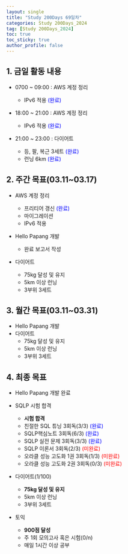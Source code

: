 ```yaml
---
layout: single
title: "Study 200Days 69일차"
categories: Study 200Days_2024
tag: [Study 200Days_2024]
toc: true
toc_sticky: true
author_profile: false
---
```


## 1. 금일 활동 내용

* 0700 ~ 09:00 : AWS 계정 정리
  * IPv6 적용 <span style = "color:blue">(완료)</span>

* 18:00 ~ 21:00 : AWS 계정 정리
  * IPv6 적용 <span style = "color:blue">(완료)</span>

* 21:00 ~ 23:00 : 다이어트
  * 등, 팔, 복근 3세트 <span style = "color:blue">(완료)</span>
  * 런닝 6km <span style = "color:blue">(완료)</span>



##  2. 주간 목표(03.11~03.17)

* AWS 계정 정리
  * 프리티어 갱신 <span style = "color:blue">(완료)</span>
  * 마이그레이션
  * IPv6 적용

* Hello Papang 개발
  * 완료 보고서 작성
* 다이어트
  * 75kg 달성 및 유지
  * 5km 이상 런닝
  * 3부위 3세트



## 3. 월간 목표(03.11~03.31)

* Hello Papang 개발
* 다이어트
  * 75kg 달성 및 유지
  * 5km 이상 런닝
  * 3부위 3세트



## 4. 최종 목표

* Hello Papang 개발 완료
* SQLP 시험 합격
  * **시험 합격**
  * 친절한 SQL 튜닝 3회독(3/3) <span style = "color:blue">(완료)</span>
  * SQLP핵심노트 3회독(6/3) <span style = "color:blue">(완료)</span>
  * SQLP 실전 문제 3회독(3/3) <span style = "color:blue">(완료)</span>
  * SQLP 이론서 3회독(2/3) <span style = "color:red">(미완료)</span>
  * 오라클 성능 고도화 1권 3회독(1/3) <span style = "color:red">(미완료)</span>
  * 오라클 성능 고도화 2권 3회독(0/3) <span style = "color:red">(미완료)</span>
* 다이어트(1/100)
  * **75kg 달성 및 유지**
  * 5km 이상 런닝
  * 3부위 3세트

* 토익
  * **900점 달성**
  * 주 1회 모의고사 혹은 시험(0/n)
  * 매일 1시간 이상 공부
